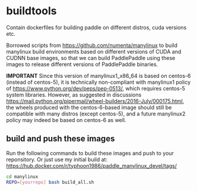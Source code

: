 # buildtools
Contain dockerfiles for building paddle on different distros, cuda versions etc.

Borrowed scripts from https://github.com/numenta/manylinux to build manylinux build environments
based on different versions of CUDA and CUDNN base images, so that we can build PaddlePaddle
using these images to release different versions of PaddlePaddle binaries.

**IMPORTANT** Since this version of manylinux1_x86_64 is based on centos-6 (instead of centos-5), it is technically non-compliant with manylinux1 policy of https://www.python.org/dev/peps/pep-0513/, which requires centos-5 system libraries. However, as suggested in discussions https://mail.python.org/pipermail/wheel-builders/2016-July/000175.html, the wheels produced with the centos-6-based image should still be compatible with many distros (except centos-5), and a future manylinux2 policy may indeed be based on centos-6 as well.

## build and push these images

Run the following commands to build these images and push to your reponsitory. Or just use my initial build at: https://hub.docker.com/r/typhoon1986/paddle_manylinux_devel/tags/

```bash
cd manylinux
REPO=[yourrepo] bash build_all.sh
```
